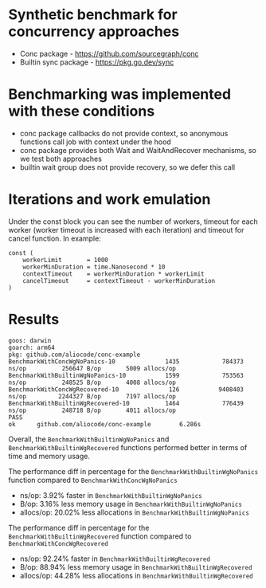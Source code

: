 # Synthetic benchmark for concurrency approaches
- Conc package - https://github.com/sourcegraph/conc
- Builtin sync package - https://pkg.go.dev/sync

# Benchmarking was implemented with these conditions
- conc package callbacks do not provide context, so anonymous functions call job with context under the hood
- conc package provides both Wait and WaitAndRecover mechanisms, so we test both approaches
- builtin wait group does not provide recovery, so we defer this call

# Iterations and work emulation
Under the const block you can see the number of workers, timeout for each worker (worker timeout is increased with each iteration) and timeout for cancel function.
In example:
```
const (
	workerLimit       = 1000
	workerMinDuration = time.Nanosecond * 10
	contextTimeout    = workerMinDuration * workerLimit
	cancelTimeout     = contextTimeout - workerMinDuration
)
```

# Results
```
goos: darwin
goarch: arm64
pkg: github.com/aliocode/conc-example
BenchmarkWithConcWgNoPanics-10              1435            784373 ns/op          256647 B/op       5009 allocs/op
BenchmarkWithBuiltinWgNoPanics-10           1599            753563 ns/op          248525 B/op       4008 allocs/op
BenchmarkWithConcWgRecovered-10              126           9408403 ns/op         2244327 B/op       7197 allocs/op
BenchmarkWithBuiltinWgRecovered-10          1464            776439 ns/op          248718 B/op       4011 allocs/op
PASS
ok      github.com/aliocode/conc-example        6.286s

```
Overall, the `BenchmarkWithBuiltinWgNoPanics` and `BenchmarkWithBuiltinWgRecovered` functions performed better in terms of time and memory usage. 

The performance diff in percentage for the `BenchmarkWithBuiltinWgNoPanics` function compared to `BenchmarkWithConcWgNoPanics`
- ns/op: 3.92% faster in `BenchmarkWithBuiltinWgNoPanics`
- B/op: 3.16% less memory usage in `BenchmarkWithBuiltinWgNoPanics`
- allocs/op: 20.02% less allocations in `BenchmarkWithBuiltinWgNoPanics`

The performance diff in percentage for the `BenchmarkWithBuiltinWgRecovered` function compared to `BenchmarkWithConcWgRecovered`
- ns/op: 92.24% faster in `BenchmarkWithBuiltinWgRecovered`
- B/op: 88.94% less memory usage in `BenchmarkWithBuiltinWgRecovered`
- allocs/op: 44.28% less allocations in `BenchmarkWithBuiltinWgRecovered`
